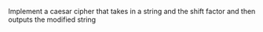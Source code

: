 Implement a caesar cipher that takes in a string and the shift factor and then outputs the modified string

